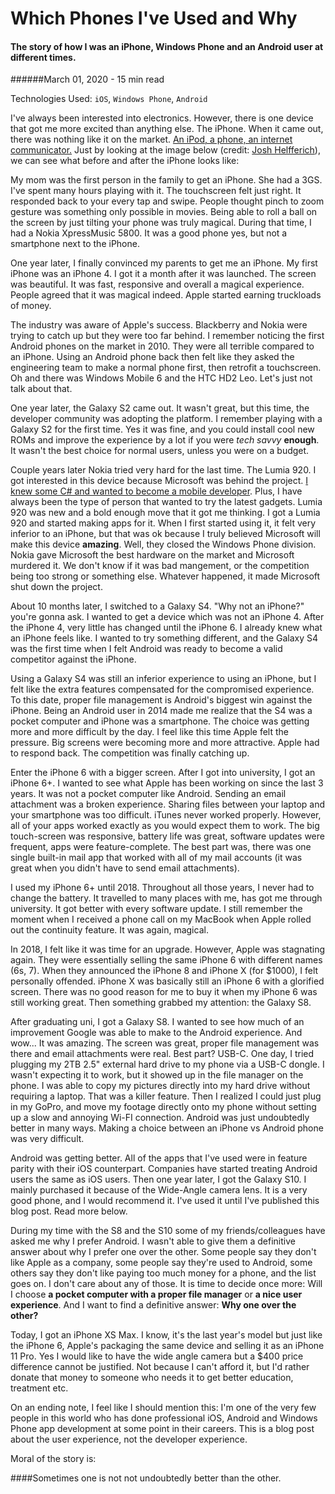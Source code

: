 <MetaDecorator description="The story of how I was an iPhone, Windows Phone and an Android user at different times." title="CK - Which Phones I've Used and Why" />

# Which Phones I've Used and Why

#### The story of how I was an iPhone, Windows Phone and an Android user at different times.

######March 01, 2020 - 15 min read

Technologies Used: `iOS`, `Windows Phone`, `Android`

I've always been interested into electronics. However, there is one device that got
 me more excited than anything else. The iPhone. When it came out, there was nothing
  like it on the market. [An iPod, a phone, an internet communicator.](https://youtu.be/GK55ElsVzxM)
  Just by looking at the image below (credit: [Josh Helfferich](https://twitter.com/joshhelfferich)),
   we can see what before and after the iPhone looks like:

 <MediaCarousel folder="myPhone" images="beforeAndAfterIPhone.png"/>

My mom was the first person in the family to get an iPhone. She had a 3GS. I've
 spent many hours playing with it. The touchscreen felt just right. It responded
  back to your every tap and swipe. People thought pinch to zoom gesture was something
   only possible in movies. Being able to roll a ball on the screen by just tilting
    your phone was truly magical. During that time, I had a Nokia XpressMusic 5800.
     It was a good phone yes, but not a smartphone next to the iPhone.

One year later, I finally convinced my parents to get me an iPhone. My
 first iPhone was an iPhone 4. I got it a month after it was launched. The screen
  was beautiful. It was fast, responsive and overall a magical experience. People
   agreed that it was magical indeed. Apple started earning truckloads of money.

The industry was aware of Apple's success. Blackberry and Nokia were trying to catch
 up but they were too far behind. I remember noticing the first Android phones on
  the market in 2010. They were all terrible compared to an iPhone. Using an Android
   phone back then felt like they asked the engineering team to make a normal phone
    first, then retrofit a touchscreen. Oh and there was Windows Mobile 6 and the HTC
     HD2 Leo. Let's just not talk about that.

One year later, the Galaxy S2 came out. It wasn't great, but this time, the developer
 community was adopting the platform. I remember playing with a Galaxy S2 for the
  first time. Yes it was fine, and you could install cool new ROMs and improve the
   experience by a lot if you were _tech savvy_ **enough**. It wasn't the best choice
    for normal users, unless you were on a budget.

Couple years later Nokia tried very hard for the last time. The Lumia 920. I got
 interested in this device because Microsoft was behind the project. 
 [I knew some C# and wanted to become a mobile developer](https://celikk.me/blog/qnote).
  Plus, I have always been the type of person that wanted to try the latest gadgets.
   Lumia 920 was new and a bold enough move that it got me thinking. I got a Lumia 920 
   and started making apps for it. When I first started using it, it felt very inferior
    to an iPhone, but that was ok because I truly believed Microsoft will make this
     device **amazing**. Well, they closed the Windows Phone division. Nokia gave
      Microsoft the best hardware on the market and Microsoft murdered it. We don't
       know if it was bad mangement, or the competition being too strong or something
        else. Whatever happened, it made Microsoft shut down the project.
        
 <MediaCarousel folder="myPhone" images="noMoreWindowsPhone.jpg"/>

About 10 months later, I switched to a Galaxy S4. "Why not an iPhone?" you're gonna
 ask. I wanted to get a device which was not an iPhone 4. After the iPhone 4, very
  little has changed until the iPhone 6. I already knew what an iPhone feels like.
   I wanted to try something different, and the Galaxy S4 was
    the first time when I felt Android was ready to become a valid competitor against 
    the iPhone.

Using a Galaxy S4 was still an inferior experience to using an iPhone, but I felt
 like the extra features compensated for the compromised experience.
  To this date, proper file management is Android's biggest win against the iPhone.
   Being an Android user in 2014 made me realize that the S4 was a pocket computer
    and iPhone was a smartphone. The choice was getting more and more difficult by the
     day. I feel like this time Apple felt the pressure. Big screens were becoming more
      and more attractive. Apple had to respond back. The competition was finally catching up.

Enter the iPhone 6 with a bigger screen. After I got into university, I got an iPhone
 6+. I wanted to see what Apple has been working on since the last 3 years. It was
  not a pocket computer like Android. Sending an email attachment was a broken experience.
   Sharing files between your laptop and your smartphone was too difficult. iTunes never
    worked properly. However, all of your apps worked exactly as you would expect them to
     work. The big touch-screen was responsive, battery life was great, software updates
      were frequent, apps were feature-complete. The best part was, there was one single
       built-in mail app that worked with all of my mail accounts (it was great when you
        didn't have to send email attachments).

I used my iPhone 6+ until 2018. Throughout all those years, I never had to change the
 battery. It travelled to many places with me, has got me through university. It got better
  with every software update. I still remember the moment when I received a phone call on
   my MacBook when Apple rolled out the continuity feature. It was again, magical.

In 2018, I felt like it was time for an upgrade. However, Apple was stagnating again.
They were essentially selling the same iPhone 6 with different names (6s, 7). When they
 announced the iPhone 8 and iPhone X (for $1000), I felt personally offended. iPhone X
  was basically still an iPhone 6 with a glorified screen. There was no good reason for
   me to buy it when my iPhone 6 was still working great. Then something grabbed my attention:
    the Galaxy S8.

After graduating uni, I got a Galaxy S8. I wanted to see how much of an improvement
 Google was able to make to the Android experience. And wow... It was amazing. The screen was
  great, proper file management was there and
   email attachments were real. Best part? USB-C. One day, I tried plugging my 2TB 2.5"
    external hard drive to my phone via a USB-C dongle. I wasn't expecting it to work, but
     it showed up in the file manager on the phone. I was able to copy my pictures directly
      into my hard drive without requiring a laptop. That was a killer feature. Then I
       realized I could just plug in my GoPro, and move my footage directly onto my phone 
       without setting up a slow and annoying Wi-FI connection. Android was just undoubtedly
        better in many ways. Making a choice between an iPhone vs Android phone was very difficult.
       
Android was getting better. All of the apps that I've used were in feature parity with their
iOS counterpart. Companies have started treating Android users the same as iOS users. 
Then one year later, I got the Galaxy S10. I mainly purchased it because of the Wide-Angle
 camera lens. It is a very good phone, and I would recommend it. I've used it until I've published this
 blog post. Read more below.

During my time with the S8 and the S10 some of my friends/colleagues have asked me why I prefer
 Android.
I wasn't able to give them a definitive answer about why I prefer one over the other. Some people say
they don't like Apple as a company, some people say they're used to Android, some others say
they don't like paying too much money for a phone, and the list goes on. I don't care about any of
those. It is time to decide once more: Will I choose **a pocket computer with a proper file manager** or
 **a nice user experience**. And I want to find a definitive answer: **Why one over the other?**

Today, I got an iPhone XS Max. I know, it's the last year's model but just like the iPhone 6,
 Apple's packaging the same device and selling it as an iPhone 11 Pro. Yes I would like to have
  the wide angle camera but a $400 price difference cannot be justified. Not because I can't
   afford it, but I'd rather donate that money to someone who needs it to get better education,
    treatment etc.

On an ending note, I feel like I should mention this: I'm one of the very few people in this
 world who has done professional iOS, Android and Windows Phone app development at some point
  in their careers. This is a blog post about the user experience, not the developer experience.

Moral of the story is:

####Sometimes one is not not undoubtedly better than the other.
